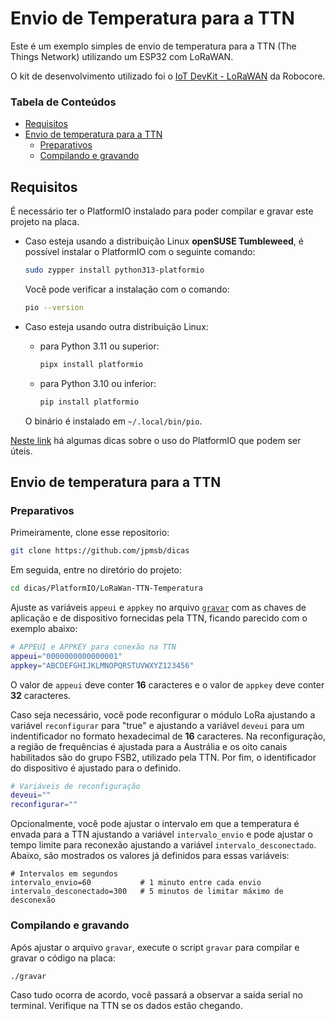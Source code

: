 # Envio de Temperatura para a TTN

Este é um exemplo simples de envio de temperatura para a TTN (The Things Network) utilizando um ESP32 com LoRaWAN.

O kit de desenvolvimento utilizado foi o [IoT DevKit - LoRaWAN](https://www.robocore.net/lorawan/iot-devkit-lorawan) da Robocore.

### Tabela de Conteúdos

- [Requisitos](#requisitos)
- [Envio de temperatura para a TTN](#envio-de-temperatura-para-a-ttn)
  - [Preparativos](#preparativos)
  - [Compilando e gravando](#compilando-e-gravando)

## Requisitos

É necessário ter o PlatformIO instalado para poder compilar e gravar este projeto na placa.

 - Caso esteja usando a distribuição Linux **openSUSE Tumbleweed**, é possível instalar o PlatformIO com o seguinte comando:

    ```bash
    sudo zypper install python313-platformio
    ```

    Você pode verificar a instalação com o comando:

    ```bash
    pio --version
    ```

 - Caso esteja usando outra distribuição Linux:

    -  para Python 3.11 ou superior:
      
        ```bash
        pipx install platformio
        ```

    - para Python 3.10 ou inferior:

        ```bash
        pip install platformio
        ```

    O binário é instalado em `~/.local/bin/pio`.

[Neste link](https://github.com/jpmsb/preparando-computador-para-engenharia-de-tele/blob/main/guias-de-aplicacoes/PlatformIO.md) há algumas dicas sobre o uso do PlatformIO que podem ser úteis.

## Envio de temperatura para a TTN

### Preparativos

Primeiramente, clone esse repositorio:

```bash
git clone https://github.com/jpmsb/dicas
```

Em seguida, entre no diretório do projeto:

```bash
cd dicas/PlatformIO/LoRaWan-TTN-Temperatura
```

Ajuste as variáveis `appeui` e `appkey` no arquivo [`gravar`](LoRaWan-TTN-Temperatura/gravar) com as chaves de aplicação e de dispositivo fornecidas pela TTN, ficando parecido com o exemplo abaixo:

```bash
# APPEUI e APPKEY para conexão na TTN
appeui="0000000000000001"
appkey="ABCDEFGHIJKLMNOPQRSTUVWXYZ123456"
```

O valor de `appeui` deve conter **16** caracteres e o valor de `appkey` deve conter **32** caracteres.

Caso seja necessário, você pode reconfigurar o módulo LoRa ajustando a variável `reconfigurar` para "true" e ajustando a variável `deveui` para um indentificador no formato hexadecimal de **16** caracteres. Na reconfiguração, a região de frequências é ajustada para a Austrália e os oito canais habilitados são do grupo FSB2, utilizado pela TTN. Por fim, o identificador do dispositivo é ajustado para o definido.

```bash
# Variáveis de reconfiguração
deveui=""
reconfigurar=""
```

Opcionalmente, você pode ajustar o intervalo em que a temperatura é envada para a TTN ajustando a variável `intervalo_envio` e pode ajustar o tempo limite para reconexão ajustando a variável `intervalo_desconectado`. Abaixo, são mostrados os valores já definidos para essas variáveis:

```
# Intervalos em segundos
intervalo_envio=60           # 1 minuto entre cada envio
intervalo_desconectado=300   # 5 minutos de limitar máximo de desconexão
```

### Compilando e gravando

Após ajustar o arquivo `gravar`, execute o script `gravar` para compilar e gravar o código na placa:

```bash
./gravar
```

Caso tudo ocorra de acordo, você passará a observar a saída serial no terminal. Verifique na TTN se os dados estão chegando.